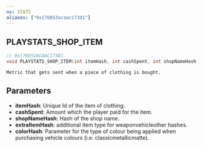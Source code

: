 ```yaml
---
ns: STATS
aliases: ["0x176852acaac173d1"]
---
```

## PLAYSTATS_SHOP_ITEM

```c
// 0x176852ACAAC173D1
void PLAYSTATS_SHOP_ITEM(int itemHash, int cashSpent, int shopNameHash, int extraItemHash, int colorHash);
```

```
Metric that gets sent when a piece of clothing is bought.
```

## Parameters
* **itemHash**: Unique Id of the item of clothing.
* **cashSpent**: Amount which the player paid for the item.
* **shopNameHash**: Hash of the shop name.
* **extraItemHash**: additional item type for weaponvehicleother hashes.
* **colorHash**: Parameter for the type of colour being applied when purchasing vehicle colours (i.e. classicmetallicmatte).
